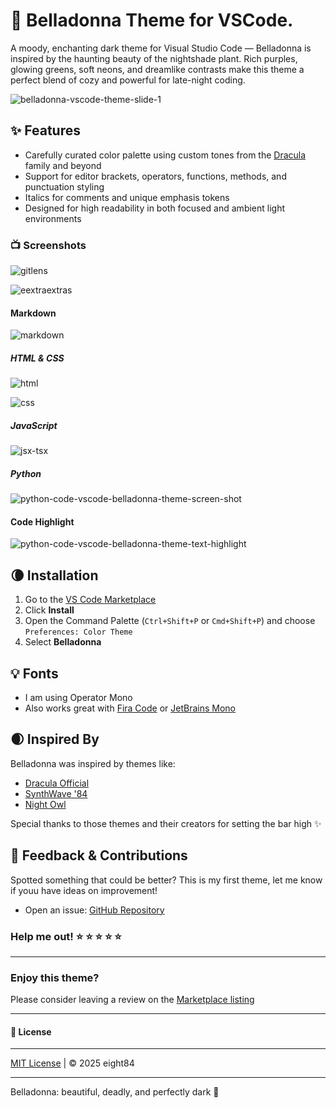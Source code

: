 # 🌙 Belladonna Theme for VSCode. 

A moody, enchanting dark theme for Visual Studio Code — Belladonna is inspired by the haunting beauty of the nightshade plant. Rich purples, glowing greens, soft neons, and dreamlike contrasts make this theme a perfect blend of cozy and powerful for late-night coding.

![belladonna-vscode-theme-slide-1](https://github.com/user-attachments/assets/30352e3e-9665-4345-9562-8d10ba723727)


## ✨ Features

- Carefully curated color palette using custom tones from the [Dracula](https://draculatheme.com/) family and beyond
- Support for editor brackets, operators, functions, methods, and punctuation styling
- Italics for comments and unique emphasis tokens
- Designed for high readability in both focused and ambient light environments

### 📺 Screenshots

![gitlens](https://github.com/user-attachments/assets/debb62ff-5783-4a67-97b6-b4d6b61ad8c6)


![eextraextras](https://github.com/user-attachments/assets/ccf38f0e-2e22-4750-90fe-0ee6e87777e1)


#### Markdown

![markdown](https://github.com/user-attachments/assets/451c9a44-9f25-4283-b84d-4dd969d0f12e)

##### HTML & CSS

![html](https://github.com/user-attachments/assets/a873b48d-ad98-4cba-9db2-c6215363b188)

![css](https://github.com/user-attachments/assets/53befa11-db96-46d8-96aa-b567bf532115)


##### JavaScript

![jsx-tsx](https://github.com/user-attachments/assets/e123cc98-2c47-4860-9f92-5818cba9a459)

##### Python

![python-code-vscode-belladonna-theme-screen-shot](https://github.com/user-attachments/assets/1e83fc00-0289-4c2d-8038-33feb56d9745)

#### Code Highlight

![python-code-vscode-belladonna-theme-text-highlight](https://github.com/user-attachments/assets/50a2c17b-ab6f-44d4-af25-6a45174f3170)






## 🌘 Installation

1. Go to the [VS Code Marketplace](https://marketplace.visualstudio.com/items?itemName=eight84.belladonna-theme)
2. Click **Install**
3. Open the Command Palette (`Ctrl+Shift+P` or `Cmd+Shift+P`) and choose `Preferences: Color Theme`
4. Select **Belladonna**

## 💡 Fonts

- I am using Operator Mono
- Also works great with [Fira Code](https://github.com/tonsky/FiraCode) or [JetBrains Mono](https://www.jetbrains.com/lp/mono/) 


## 🌒 Inspired By

Belladonna was inspired by themes like:

- [Dracula Official](https://draculatheme.com/)
- [SynthWave '84](https://marketplace.visualstudio.com/items?itemName=RobbOwen.synthwave-vscode)
- [Night Owl](https://marketplace.visualstudio.com/items?itemName=sdras.night-owl)

Special thanks to those themes and their creators for setting the bar high ✨

## 🤝 Feedback & Contributions

Spotted something that could be better? This is my first theme, let me know if youu have ideas on improvement! 

- Open an issue: [GitHub Repository](https://github.com/eight84/belladonna-theme)
  
### Help me out! ⭐ ⭐ ⭐ ⭐ ⭐
____

### Enjoy this theme? 

Please consider leaving a review on the [Marketplace listing](https://marketplace.visualstudio.com/items?itemName=eight84.belladonna-theme)

____

#### 📄 License
____

[MIT License](LICENSE) | © 2025 eight84

____

Belladonna: beautiful, deadly, and perfectly dark 🌿
